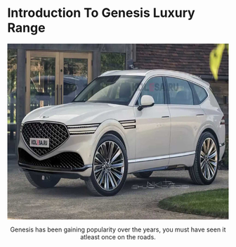 <!Doctype html>
<html>
<body>
<h1> Introduction To Genesis Luxury Range </h1>
<img src="genesis-gv90.jpg" width="800" height="400" align="center" />
<p align="center">
Genesis has been gaining popularity over the years, you must have seen it atleast once on the roads.
</P>


